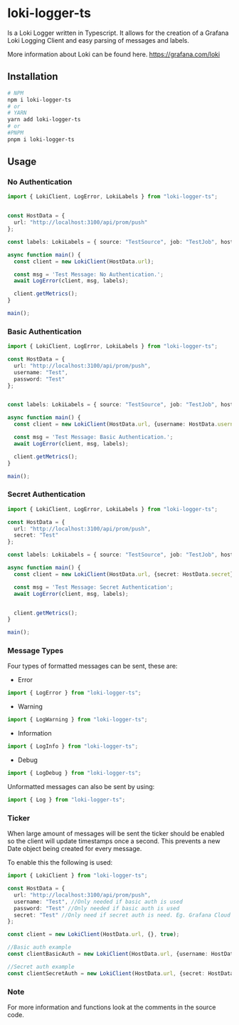 # loki-logger-ts

Is a Loki Logger written in Typescript. It allows for the creation of a Grafana Loki Logging Client and easy parsing of messages and labels.

More information about Loki can be found here.
<https://grafana.com/loki>

## Installation

```bash
# NPM
npm i loki-logger-ts
# or
# YARN
yarn add loki-logger-ts
# or
#PNPM
pnpm i loki-logger-ts
```

## Usage

### No Authentication

``` ts
import { LokiClient, LogError, LokiLabels } from "loki-logger-ts";


const HostData = {
  url: "http://localhost:3100/api/prom/push"
};

const labels: LokiLabels = { source: "TestSource", job: "TestJob", host: "TestHost" };

async function main() {
  const client = new LokiClient(HostData.url);

  const msg = 'Test Message: No Authentication.';
  await LogError(client, msg, labels);

  client.getMetrics();
}

main();

```

### Basic Authentication

```ts
import { LokiClient, LogError, LokiLabels } from "loki-logger-ts";

const HostData = {
  url: "http://localhost:3100/api/prom/push",
  username: "Test",
  password: "Test"
};


const labels: LokiLabels = { source: "TestSource", job: "TestJob", host: "TestHost" };

async function main() {
  const client = new LokiClient(HostData.url, {username: HostData.username, password: HostData.password});

  const msg = 'Test Message: Basic Authentication.';
  await LogError(client, msg, labels);

  client.getMetrics();
}

main();
```

### Secret Authentication

```ts
import { LokiClient, LogError, LokiLabels } from "loki-logger-ts";

const HostData = {
  url: "http://localhost:3100/api/prom/push",
  secret: "Test"
};

const labels: LokiLabels = { source: "TestSource", job: "TestJob", host: "TestHost" };

async function main() {
  const client = new LokiClient(HostData.url, {secret: HostData.secret});

  const msg = 'Test Message: Secret Authentication';
  await LogError(client, msg, labels);


  client.getMetrics();
}

main();
```

### Message Types

Four types of formatted messages can be sent, these are:

- Error
  
```ts
import { LogError } from "loki-logger-ts";
```

- Warning

```ts
import { LogWarning } from "loki-logger-ts";
```

- Information

```ts
import { LogInfo } from "loki-logger-ts";
```

- Debug

```ts
import { LogDebug } from "loki-logger-ts";
```

Unformatted messages can also be sent by using:

```ts
import { Log } from "loki-logger-ts";
```

### Ticker

When large amount of messages will be sent the ticker should be enabled so the client will update timestamps once a second. This prevents a new Date object being created for every message.

To enable this the following is used:

```ts
import { LokiClient } from "loki-logger-ts";

const HostData = {
  url: "http://localhost:3100/api/prom/push",
  username: "Test", //Only needed if basic auth is used
  password: "Test" //Only needed if basic auth is used
  secret: "Test" //Only need if secret auth is need. Eg. Grafana Cloud
};

const client = new LokiClient(HostData.url, {}, true);

//Basic auth example
const clientBasicAuth = new LokiClient(HostData.url, {username: HostData.username, password: HostData.password}, true);

//Secret auth example
const clientSecretAuth = new LokiClient(HostData.url, {secret: HostData.secret}, true);

```

### Note

For  more information and functions look at the comments in the source code.
